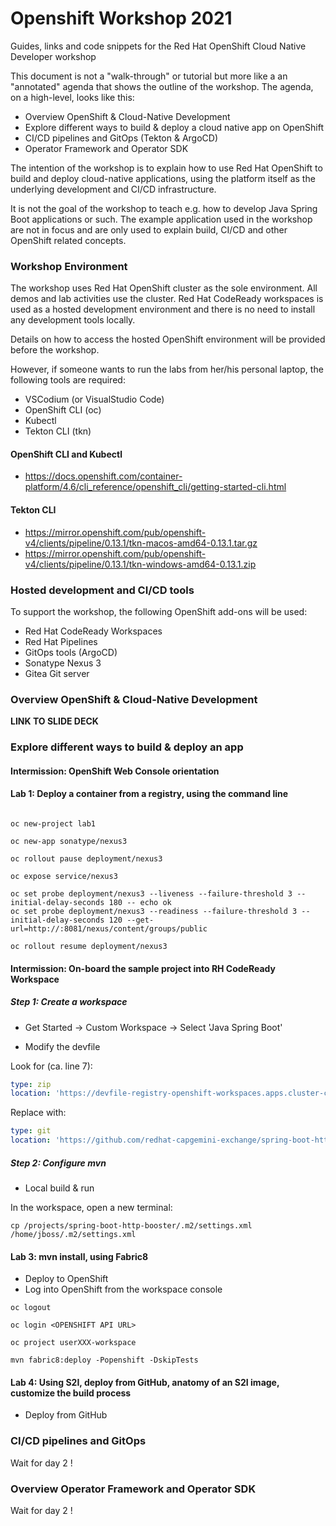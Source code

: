 # Openshift Workshop 2021

Guides, links and code snippets for the Red Hat OpenShift Cloud Native Developer workshop

This document is not a "walk-through" or tutorial but more like a an "annotated" agenda that shows the outline of the workshop. The agenda, on a high-level, looks like this:

* Overview OpenShift & Cloud-Native Development
* Explore different ways to build & deploy a cloud native app on OpenShift
* CI/CD pipelines and GitOps (Tekton & ArgoCD)
* Operator Framework and Operator SDK

The intention of the workshop is to explain how to use Red Hat OpenShift to build and deploy cloud-native applications, using the platform itself as the underlying development and CI/CD infrastructure.

It is not the goal of the workshop to teach e.g. how to develop Java Spring Boot applications or such. The example application used in the workshop are not in focus and are only used to explain build, CI/CD and other OpenShift related concepts.

### Workshop Environment

The workshop uses Red Hat OpenShift cluster as the sole environment. All demos and lab activities use the cluster. Red Hat CodeReady workspaces is used as a hosted development environment and there is no need to install any development tools locally.

Details on how to access the hosted OpenShift environment will be provided before the workshop.

However, if someone wants to run the labs from her/his personal laptop, the following tools are required:

* VSCodium (or VisualStudio Code)
* OpenShift CLI (oc)
* Kubectl
* Tekton CLI (tkn)

#### OpenShift CLI and Kubectl

* https://docs.openshift.com/container-platform/4.6/cli_reference/openshift_cli/getting-started-cli.html

#### Tekton CLI

* https://mirror.openshift.com/pub/openshift-v4/clients/pipeline/0.13.1/tkn-macos-amd64-0.13.1.tar.gz
* https://mirror.openshift.com/pub/openshift-v4/clients/pipeline/0.13.1/tkn-windows-amd64-0.13.1.zip


### Hosted development and CI/CD tools

To support the workshop, the following OpenShift add-ons will be used:

* Red Hat CodeReady Workspaces
* Red Hat Pipelines
* GitOps tools (ArgoCD)
* Sonatype Nexus 3
* Gitea Git server


### Overview OpenShift & Cloud-Native Development

**LINK TO SLIDE DECK**

### Explore different ways to build & deploy an app 

#### Intermission: OpenShift Web Console orientation

#### Lab 1: Deploy a container from a registry, using the command line

```shell

oc new-project lab1

oc new-app sonatype/nexus3

oc rollout pause deployment/nexus3 

oc expose service/nexus3

oc set probe deployment/nexus3 --liveness --failure-threshold 3 --initial-delay-seconds 180 -- echo ok
oc set probe deployment/nexus3 --readiness --failure-threshold 3 --initial-delay-seconds 120 --get-url=http://:8081/nexus/content/groups/public

oc rollout resume deployment/nexus3 

```

#### Intermission: On-board the sample project into RH CodeReady Workspace

##### Step 1: Create a workspace

* Get Started -> Custom Workspace -> Select 'Java Spring Boot'

* Modify the devfile

Look for (ca. line 7):

```yaml
type: zip
location: 'https://devfile-registry-openshift-workspaces.apps.cluster-ccp-6e5e.ccp-6e5e.example.opentlc.com/resources/spring-boot-http-booster-spring-boot-http-booster-sb-2.3.x.zip'
```

Replace with:

```yaml
type: git
location: 'https://github.com/redhat-capgemini-exchange/spring-boot-http-booster.git'
```

##### Step 2: Configure mvn

* Local build & run

In the workspace, open a new terminal:

```shell
cp /projects/spring-boot-http-booster/.m2/settings.xml /home/jboss/.m2/settings.xml
```


#### Lab 3: mvn install, using Fabric8

* Deploy to OpenShift
* Log into OpenShift from the workspace console

```shell
oc logout

oc login <OPENSHIFT API URL>

oc project userXXX-workspace

```

```shell
mvn fabric8:deploy -Popenshift -DskipTests
```

#### Lab 4: Using S2I, deploy from GitHub, anatomy of an S2I image, customize the build process

* Deploy from GitHub

### CI/CD pipelines and GitOps

Wait for day 2 !

### Overview Operator Framework and Operator SDK

Wait for day 2 !
